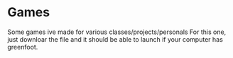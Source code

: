 # Games
Some games ive made for various classes/projects/personals
For this one, just downloar the file and it should be able to launch if your computer has greenfoot. 
